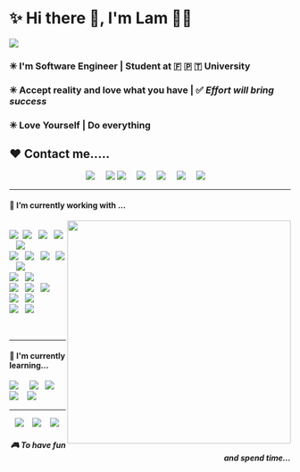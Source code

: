 <h1 align='left'>✨ Hi there 👋, I'm Lam  👩‍💻 </h1>
<img src="https://img.shields.io/github/watchers/hl112/hl112.svg?style=for-the-badge&logo=git&logoColor=white"/>
<h3 align='left'> ✳  I'm <b>Software Engineer</b> | <b> Student at 🇫 🇵 🇹 University</b></h3>
<h3 align='left'> ✳  Accept reality and love what you have | ✅<i> Effort will bring success </i></h3>
<h3 align='left'> ✳  Love Yourself | Do everything </h3>
<h2> ❤ Contact me.....</h2>
<p align='center'>
  <a href="https://github.com/hl112"><img src="https://img.shields.io/badge/GitHub-100000?style=for-the-badge&logo=github&logoColor=white"/></a>&nbsp;&nbsp;&nbsp;&nbsp;
  <a href="https://fb.me/hl112"><img src="https://img.shields.io/badge/Facebook-1877F2?style=for-the-badge&logo=facebook&logoColor=white" /></a>
  <a href="https://www.messenger.com/t/hl112/"><img src="https://img.shields.io/badge/Messenger-White?style=for-the-badge&color=555555&logo=messenger&logoColor=white" /></a>&nbsp;&nbsp;&nbsp;&nbsp;
  <a href="https://www.instagram.com/ho.lam112/"><img src="https://img.shields.io/badge/Instagram-E4405F?style=for-the-badge&logo=instagram&logoColor=white" /></a>&nbsp;&nbsp;&nbsp;&nbsp;
  <a href="mailto:forest.tl112@gmail.com"><img src="https://img.shields.io/badge/gmail-%23D14836.svg?&style=for-the-badge&logo=gmail&logoColor=white" /></a>&nbsp;&nbsp;&nbsp;&nbsp;
  <a href="https://www.linkedin.com/in/ho-lam-20017720b/"><img src="https://img.shields.io/badge/linkedin-%230077B5.svg?&style=for-the-badge&logo=linkedin&logoColor=white" /></a>&nbsp;&nbsp;&nbsp;&nbsp;
  <a href="https://twitter.com/holam112"><img src="https://img.shields.io/badge/twitter-%231DA1F2.svg?&style=for-the-badge&logo=twitter&logoColor=white" /></a>&nbsp;&nbsp;&nbsp;&nbsp;
</p>

<hr>

<h4> 🔭 I’m currently working with ...</h4>
<p>
<img align="right" width="400" src="https://github-readme-stats.vercel.app/api?username=hl112&show_icons=true"/>
<p>
   <br>
  <img src="https://img.shields.io/badge/html5%20-%23e34f26.svg?&style=for-the-badge&logo=html5&logoColor=white" />&nbsp;&nbsp;<img src="https://img.shields.io/badge/CSS3-1572B6?&style=for-the-badge&logo=css3&logoColor=white" />&nbsp;&nbsp;
  <img src="https://img.shields.io/badge/JavaScript-F7DF1E?style=for-the-badge&logo=javascript&logoColor=black" />&nbsp;&nbsp;
  <img src="https://img.shields.io/badge/Bootstrap-563D7C?style=for-the-badge&logo=bootstrap&logoColor=white">&nbsp;&nbsp;
  <img src="https://img.shields.io/badge/jQuery-0769AD?style=for-the-badge&logo=jquery&logoColor=white">&nbsp;&nbsp;
  <br>
  <img src="https://img.shields.io/badge/C-00599C?style=for-the-badge&logo=c&logoColor=white" />&nbsp;&nbsp;
  <img src="https://img.shields.io/badge/C%2B%2B-00599C?style=for-the-badge&logo=c%2B%2B&logoColor=white" />&nbsp;&nbsp;
  <img src="https://img.shields.io/badge/Java-ED8B00?style=for-the-badge&logo=java&logoColor=white" />&nbsp;&nbsp;
  <img src="https://img.shields.io/badge/C%23-239120?style=for-the-badge&logo=c-sharp&logoColor=white">&nbsp;&nbsp;
  <img src="https://img.shields.io/badge/.NET-5C2D91?style=for-the-badge&logo=.net&logoColor=white">&nbsp;&nbsp;
  <br>
  <img src="https://img.shields.io/badge/Microsoft_SQL_Server-CC2927?style=for-the-badge&logo=microsoft-sql-server&logoColor=white" />&nbsp;&nbsp;
  <img src="https://img.shields.io/badge/MySQL-00000F?style=for-the-badge&logo=mysql&logoColor=white" />&nbsp;&nbsp;
  <br>
  <img src="https://img.shields.io/badge/Microsoft_Azure-0089D6?style=for-the-badge&logo=microsoft-azure&logoColor=white" />&nbsp;&nbsp;
  <img src="https://img.shields.io/badge/Amazon_AWS-232F3E?style=for-the-badge&logo=amazon-aws&logoColor=white" />&nbsp;&nbsp;
  <img src="https://img.shields.io/badge/Heroku-430098?style=for-the-badge&logo=heroku&logoColor=white" />&nbsp;&nbsp;
  <br>
  <img src="https://img.shields.io/badge/Microsoft_Word-2B579A?style=for-the-badge&logo=microsoft-word&logoColor=white" />&nbsp;&nbsp;
  <img src="https://img.shields.io/badge/Microsoft_Excel-217346?style=for-the-badge&logo=microsoft-excel&logoColor=white" />&nbsp;&nbsp;
  <br>
  <img src="https://img.shields.io/badge/Microsoft_PowerPoint-B7472A?style=for-the-badge&logo=microsoft-powerpoint&logoColor=white" />&nbsp;&nbsp;
  <img src="https://img.shields.io/badge/Microsoft_Access-A4373A?style=for-the-badge&logo=microsoft-access&logoColor=white" />&nbsp;&nbsp;
  
</p>
</p>
<br>
<hr>

<h4>🌱 I'm currently learning...</h4>
<p >
  <img src="https://img.shields.io/badge/TypeScript-007ACC?style=for-the-badge&logo=typescript&logoColor=white" />&nbsp;&nbsp;&nbsp;&nbsp;
  <img src="https://img.shields.io/badge/Spring-6DB33F?style=for-the-badge&logo=spring&logoColor=white" />&nbsp;&nbsp;&nbsp;<img src="https://img.shields.io/badge/React-20232A?style=for-the-badge&logo=react&logoColor=61DAFB" />&nbsp;&nbsp;&nbsp;&nbsp;
  <img src="https://img.shields.io/badge/React_Native-20232A?style=for-the-badge&logo=react&logoColor=61DAFB" />&nbsp;&nbsp;&nbsp;
  <img src="https://img.shields.io/badge/Node.js-43853D?style=for-the-badge&logo=node.js&logoColor=white" />&nbsp;&nbsp;&nbsp;
</p>
<hr>
<p align="right">
  <a href="https://dev.to/"><img src="https://img.shields.io/badge/DEV.TO-%230A0A0A.svg?&style=for-the-badge&logo=dev-dot-to&logoColor=white" /></a>&nbsp;&nbsp;&nbsp;
  <a href="https://open.spotify.com/album/2JGgTQGLJMbSfn2GLcd4Bl" /><img src="https://img.shields.io/badge/spotify-%231ED760.svg?&style=for-the-badge&logo=spotify&logoColor=white" /></a>&nbsp;&nbsp;&nbsp;
  <a href="https://steamcommunity.com/profiles/76561198445764844/"><img src="https://img.shields.io/badge/Steam-%23000000.svg?&style=for-the-badge&logo=steam&logoColor=white" /></a>&nbsp;&nbsp;&nbsp;
  <h5 align="right">🎮 To have fun and spend time...</h5>
</p>


<!--
**Hl112/Hl112** is a ✨ _special_ ✨ repository because its `README.md` (this file) appears on your GitHub profile.

Here are some ideas to get you started:

- 🔭 I’m currently working on ...
- 🌱 I’m currently learning ...
- 👯 I’m looking to collaborate on ...
- 🤔 I’m looking for help with ...
- 💬 Ask me about ...
- 📫 How to reach me: ...
- 😄 Pronouns: ...
- ⚡ Fun fact: ...
-->
